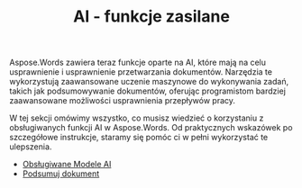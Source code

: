 ﻿---
title: AI - funkcje zasilane
second_title: Aspose.Words dla Java
articleTitle: AI - funkcje zasilane
linktitle: AI - funkcje zasilane
type: docs
weight: 25
description: "Aspose.Words for Java wprowadza narzędzia oparte na AI, takie jak podsumowywanie dokumentów, w celu zwiększenia wydajności. Dowiedz się, jak korzystać z funkcji obsługiwanych przez AI, korzystając ze wskazówek i szczegółowych wskazówek."
url: /pl/java/ai-powered-features/
timestamp: 2024-11-26-12-00-00
---

Aspose.Words zawiera teraz funkcje oparte na AI, które mają na celu usprawnienie i usprawnienie przetwarzania dokumentów. Narzędzia te wykorzystują zaawansowane uczenie maszynowe do wykonywania zadań, takich jak podsumowywanie dokumentów, oferując programistom bardziej zaawansowane możliwości usprawnienia przepływów pracy.

W tej sekcji omówimy wszystko, co musisz wiedzieć o korzystaniu z obsługiwanych funkcji AI w Aspose.Words. Od praktycznych wskazówek po szczegółowe instrukcje, staramy się pomóc ci w pełni wykorzystać te ulepszenia.

* [Obsługiwane Modele AI ](/words/java/supported-ai-models/)
* [Podsumuj dokument](/words/java/summarize-a-document/)

